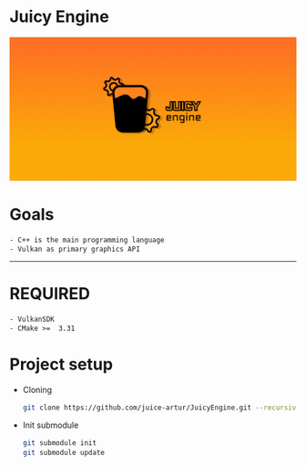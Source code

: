 # Juicy Engine

![JuicyEngine](Resources/Branding/JuicyEngineSplash.jpg "JuicyEngine")


# Goals
    - C++ is the main programming language
    - Vulkan as primary graphics API
---

# REQUIRED
    - VulkanSDK
    - CMake >=  3.31
# Project setup
- Cloning
    ```bash
    git clone https://github.com/juice-artur/JuicyEngine.git --recursive
    ```
- Init submodule 
    ```bash
    git submodule init 
    git submodule update
    ```